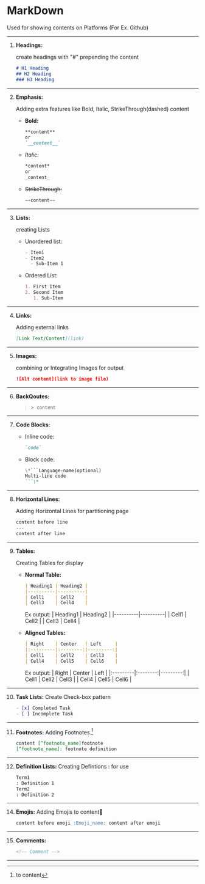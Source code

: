 # MarkDown

Used for showing contents on Platforms (For Ex. Github)

---

1. __Headings:__

   create headings with "#" prepending the content

   ```Markdown
   # H1 Heading
   ## H2 Heading
   ### H3 Heading
   ```

---

2. __Emphasis:__

   Adding extra features like Bold, Italic, StrikeThrough(dashed) content

   - **Bold:**
     ```Markdown
     **content**
     or
     `__content__`
     ```

   - *Italic:*
     ```Markdown
     *content*
     or
     _content_
     ```

   - ~~StrikeThrough:~~
     ```Markdown
     ~~content~~
     ```

---

3. __Lists:__

   creating Lists

   - Unordered list:
     ```Markdown
     - Item1
     - Item2
       - Sub-Item 1
     ```

   - Ordered List:
     ```Markdown
     1. First Item
     2. Second Item
        1. Sub-Item
     ```

---

4. __Links:__

   Adding external links

   ```Markdown
   [Link Text/Content](link)
   ```

---

5. __Images:__

   combining or Integrating Images for output

   ```Markdown
   ![Alt content](link to image file)
   ```

---

6. __BackQoutes:__

   > `> content`

---

7. __Code Blocks:__

   - Inline code:
     ```Markdown
     `code`
     ```

   - Block code:
     ```Markdown
     \*```Language-name(optional)
     Multi-line code
     ```\*
     ```

---

8. __Horizontal Lines:__

   Adding Horizontal Lines for partitioning page

   ```Markdown
   content before line
   ---
   content after line
   ```

---

9. __Tables:__

   Creating Tables for display
   - __Normal Table:__
     ```Markdown
     | Heading1 | Heading2 |
     |----------|----------|
     | Cell1    | Cell2    |
     | Cell3    | Cell4    |
     ```
     Ex output:
     | Heading1 | Heading2 |
     |----------|----------|
     | Cell1    | Cell2    |
     | Cell3    | Cell4    |

   - __Aligned Tables:__
     ```Markdown
     | Right    | Center   | Left     |
     |:---------|:--------:|---------:|
     | Cell1    | Cell2    | Cell3    |
     | Cell4    | Cell5    | Cell6    |
     ```
     Ex output:
     | Right    | Center   | Left     |
     |:---------|:--------:|---------:|
     | Cell1    | Cell2    | Cell3    |
     | Cell4    | Cell5    | Cell6    |

---

10. __Task Lists:__
    Create Check-box pattern
    ```Markdown
    - [x] Completed Task
    - [ ] Incomplete Task
    ```

---

11. __Footnotes:__
    Adding Footnotes.[^1]
    [^1]: to content
    ```Markdown
    content [^footnote_name]footnote
    [^footnote_name]: footnote definition
    ```

---

12. __Definition Lists:__
    Creating Defintions
    : for use
    ```Markdown
    Term1
    : Definition 1
    Term2
    : Definition 2
    ```

---

14. __Emojis:__
    Adding Emojis to content:page_with_curl:
    ```Markdown
    content before emoji :Emoji_name: content after emoji
    ```

---

15. __Comments:__
    ```markdown
    <!-- Comment -->
    ```

---
